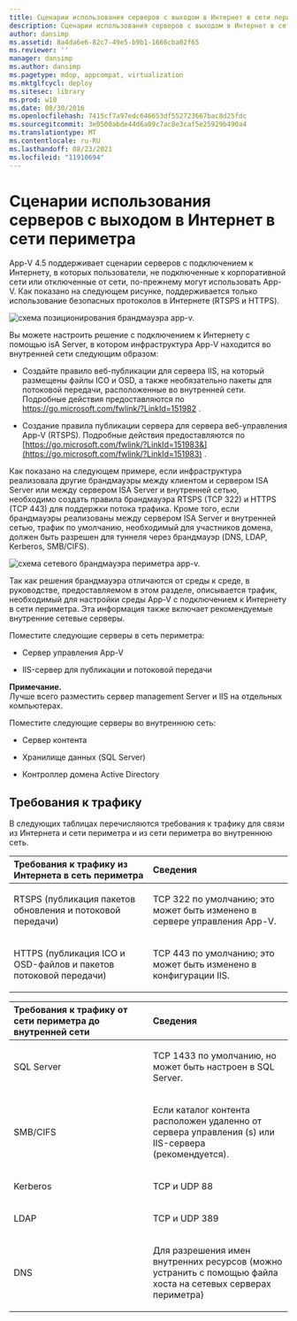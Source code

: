 ```yaml
---
title: Сценарии использования серверов с выходом в Интернет в сети периметра
description: Сценарии использования серверов с выходом в Интернет в сети периметра
author: dansimp
ms.assetid: 8a4da6e6-82c7-49e5-b9b1-1666cba02f65
ms.reviewer: ''
manager: dansimp
ms.author: dansimp
ms.pagetype: mdop, appcompat, virtualization
ms.mktglfcycl: deploy
ms.sitesec: library
ms.prod: w10
ms.date: 08/30/2016
ms.openlocfilehash: 7415cf7a97edc646653df552723667bac8d25fdc
ms.sourcegitcommit: 3e0500abde44d6a09c7ac8e3caf5e25929b490a4
ms.translationtype: MT
ms.contentlocale: ru-RU
ms.lasthandoff: 08/23/2021
ms.locfileid: "11910694"
---
```

# <a name="internet-facing-server-scenarios-for-perimeter-networks"></a>Сценарии использования серверов с выходом в Интернет в сети периметра


App-V 4.5 поддерживает сценарии серверов с подключением к Интернету, в которых пользователи, не подключенные к корпоративной сети или отключенные от сети, по-прежнему могут использовать App-V. Как показано на следующем рисунке, поддерживается только использование безопасных протоколов в Интернете (RTSPS и HTTPS).

![схема позиционирования брандмауэра app-v.](images/appvfirewalls.gif)

Вы можете настроить решение с подключением к Интернету с помощью isA Server, в котором инфраструктура App-V находится во внутренней сети следующим образом:

-   Создайте правило веб-публикации для сервера IIS, на который размещены файлы ICO и OSD, а также необязательно пакеты для потоковой передачи, расположенные во внутренней сети. Подробные действия предоставляются по <https://go.microsoft.com/fwlink/?LinkId=151982> .

-   Создание правила публикации сервера для сервера веб-управления App-V (RTSPS). Подробные действия предоставляются по [https://go.microsoft.com/fwlink/?LinkId=151983&](https://go.microsoft.com/fwlink/?LinkId=151983) .

Как показано на следующем примере, если инфраструктура реализовала другие брандмауэры между клиентом и сервером ISA Server или между сервером ISA Server и внутренней сетью, необходимо создать правила брандмауэра RTSPS (TCP 322) и HTTPS (TCP 443) для поддержки потока трафика. Кроме того, если брандмауэры реализованы между сервером ISA Server и внутренней сетью, трафик по умолчанию, необходимый для участников домена, должен быть разрешен для туннеля через брандмауэр (DNS, LDAP, Kerberos, SMB/CIFS).

![схема сетевого брандмауэра периметра app-v.](images/appvperimeternetworkfirewall.gif)

Так как решения брандмауэра отличаются от среды к среде, в руководстве, предоставляемом в этом разделе, описывается трафик, необходимый для настройки среды App-V с подключением к Интернету в сети периметра. Эта информация также включает рекомендуемые внутренние сетевые серверы.

Поместите следующие серверы в сеть периметра:

-   Сервер управления App-V

-   IIS-сервер для публикации и потоковой передачи

**Примечание.**  
Лучше всего разместить сервер management Server и IIS на отдельных компьютерах.

 

Поместите следующие серверы во внутреннюю сеть:

-   Сервер контента

-   Хранилище данных (SQL Server)

-   Контроллер домена Active Directory

## <a name="traffic-requirements"></a>Требования к трафику


В следующих таблицах перечисляются требования к трафику для связи из Интернета и сети периметра и из сети периметра во внутреннюю сеть.

<table>
<colgroup>
<col width="50%" />
<col width="50%" />
</colgroup>
<thead>
<tr class="header">
<th align="left">Требования к трафику из Интернета в сеть периметра</th>
<th align="left">Сведения</th>
</tr>
</thead>
<tbody>
<tr class="odd">
<td align="left"><p>RTSPS (публикация пакетов обновления и потоковой передачи)</p></td>
<td align="left"><p>TCP 322 по умолчанию; это может быть изменено в сервере управления App-V.</p></td>
</tr>
<tr class="even">
<td align="left"><p>HTTPS (публикация ICO и OSD-файлов и пакетов потоковой передачи)</p></td>
<td align="left"><p>TCP 443 по умолчанию; это может быть изменено в конфигурации IIS.</p></td>
</tr>
</tbody>
</table>

 

<table>
<colgroup>
<col width="50%" />
<col width="50%" />
</colgroup>
<thead>
<tr class="header">
<th align="left">Требования к трафику от сети периметра до внутренней сети</th>
<th align="left">Сведения</th>
</tr>
</thead>
<tbody>
<tr class="odd">
<td align="left"><p>SQL Server</p></td>
<td align="left"><p>TCP 1433 по умолчанию, но может быть настроен в SQL Server.</p></td>
</tr>
<tr class="even">
<td align="left"><p>SMB/CIFS</p></td>
<td align="left"><p>Если каталог контента расположен удаленно от сервера управления (s) или IIS-сервера (рекомендуется).</p></td>
</tr>
<tr class="odd">
<td align="left"><p>Kerberos</p></td>
<td align="left"><p>TCP и UDP 88</p></td>
</tr>
<tr class="even">
<td align="left"><p>LDAP</p></td>
<td align="left"><p>TCP и UDP 389</p></td>
</tr>
<tr class="odd">
<td align="left"><p>DNS</p></td>
<td align="left"><p>Для разрешения имен внутренних ресурсов (можно устранить с помощью файла хоста на сетевых серверах периметра)</p></td>
</tr>
</tbody>
</table>

 

 

 





